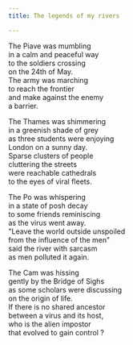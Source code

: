 ```yaml
---
title: The legends of my rivers

---
```


The Piave was mumbling   
in a calm and peaceful way    
to the soldiers crossing  
on the 24th of May.  
The army was marching   
to reach the frontier  
and make against the enemy  
a barrier.    

The Thames was shimmering  
in a greenish shade of grey  
as three students were enjoying    
London on a sunny day.   
Sparse clusters of people    
cluttering the streets   
were reachable cathedrals    
to the eyes of viral fleets.     

The Po was whispering    
in a state of posh decay  
to some friends reminiscing  
as the virus went away.  
"Leave the world outside unspoiled  
from the influence of the men"  
said the river with sarcasm  
as men polluted it again.  

The Cam was hissing  
gently by the Bridge of Sighs  
as some scholars were discussing   
on the origin of life.   
If there is no shared ancestor  
between a virus and its host,  
who is the alien impostor  
that evolved to gain control ?    

